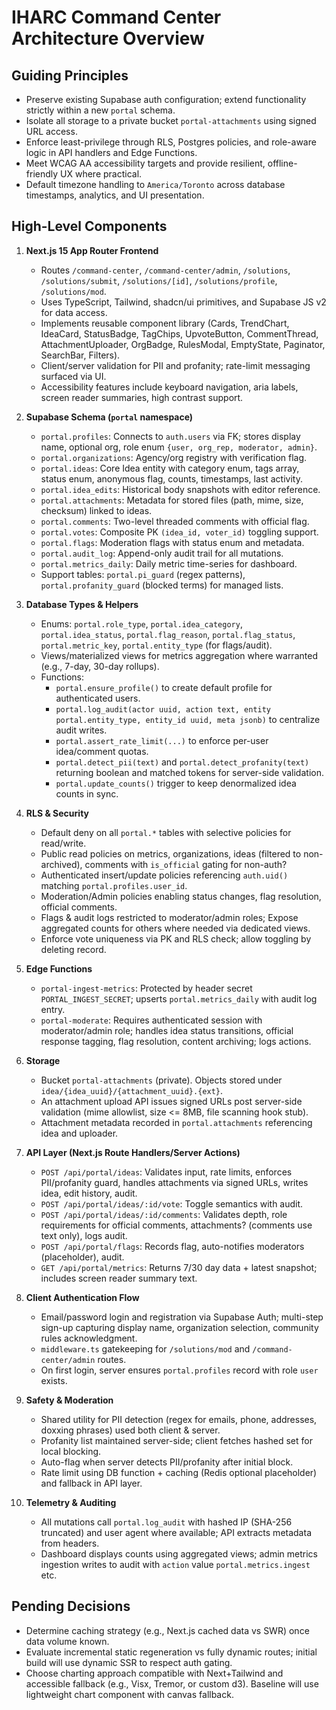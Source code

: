 # IHARC Command Center Architecture Overview

## Guiding Principles
- Preserve existing Supabase auth configuration; extend functionality strictly within a new `portal` schema.
- Isolate all storage to a private bucket `portal-attachments` using signed URL access.
- Enforce least-privilege through RLS, Postgres policies, and role-aware logic in API handlers and Edge Functions.
- Meet WCAG AA accessibility targets and provide resilient, offline-friendly UX where practical.
- Default timezone handling to `America/Toronto` across database timestamps, analytics, and UI presentation.

## High-Level Components
1. **Next.js 15 App Router Frontend**
   - Routes `/command-center`, `/command-center/admin`, `/solutions`, `/solutions/submit`, `/solutions/[id]`, `/solutions/profile`, `/solutions/mod`.
   - Uses TypeScript, Tailwind, shadcn/ui primitives, and Supabase JS v2 for data access.
   - Implements reusable component library (Cards, TrendChart, IdeaCard, StatusBadge, TagChips, UpvoteButton, CommentThread, AttachmentUploader, OrgBadge, RulesModal, EmptyState, Paginator, SearchBar, Filters).
   - Client/server validation for PII and profanity; rate-limit messaging surfaced via UI.
   - Accessibility features include keyboard navigation, aria labels, screen reader summaries, high contrast support.

2. **Supabase Schema (`portal` namespace)**
   - `portal.profiles`: Connects to `auth.users` via FK; stores display name, optional org, role enum `{user, org_rep, moderator, admin}`.
   - `portal.organizations`: Agency/org registry with verification flag.
   - `portal.ideas`: Core Idea entity with category enum, tags array, status enum, anonymous flag, counts, timestamps, last activity.
   - `portal.idea_edits`: Historical body snapshots with editor reference.
   - `portal.attachments`: Metadata for stored files (path, mime, size, checksum) linked to ideas.
   - `portal.comments`: Two-level threaded comments with official flag.
   - `portal.votes`: Composite PK `(idea_id, voter_id)` toggling support.
   - `portal.flags`: Moderation flags with status enum and metadata.
   - `portal.audit_log`: Append-only audit trail for all mutations.
   - `portal.metrics_daily`: Daily metric time-series for dashboard.
   - Support tables: `portal.pi_guard` (regex patterns), `portal.profanity_guard` (blocked terms) for managed lists.

3. **Database Types & Helpers**
   - Enums: `portal.role_type`, `portal.idea_category`, `portal.idea_status`, `portal.flag_reason`, `portal.flag_status`, `portal.metric_key`, `portal.entity_type` (for flags/audit).
   - Views/materialized views for metrics aggregation where warranted (e.g., 7-day, 30-day rollups).
   - Functions:
     - `portal.ensure_profile()` to create default profile for authenticated users.
     - `portal.log_audit(actor uuid, action text, entity portal.entity_type, entity_id uuid, meta jsonb)` to centralize audit writes.
     - `portal.assert_rate_limit(...)` to enforce per-user idea/comment quotas.
     - `portal.detect_pii(text)` and `portal.detect_profanity(text)` returning boolean and matched tokens for server-side validation.
     - `portal.update_counts()` trigger to keep denormalized idea counts in sync.

4. **RLS & Security**
   - Default deny on all `portal.*` tables with selective policies for read/write.
   - Public read policies on metrics, organizations, ideas (filtered to non-archived), comments with `is_official` gating for non-auth?
   - Authenticated insert/update policies referencing `auth.uid()` matching `portal.profiles.user_id`.
   - Moderation/Admin policies enabling status changes, flag resolution, official comments.
   - Flags & audit logs restricted to moderator/admin roles; Expose aggregated counts for others where needed via dedicated views.
   - Enforce vote uniqueness via PK and RLS check; allow toggling by deleting record.

5. **Edge Functions**
   - `portal-ingest-metrics`: Protected by header secret `PORTAL_INGEST_SECRET`; upserts `portal.metrics_daily` with audit log entry.
   - `portal-moderate`: Requires authenticated session with moderator/admin role; handles idea status transitions, official response tagging, flag resolution, content archiving; logs actions.

6. **Storage**
   - Bucket `portal-attachments` (private). Objects stored under `idea/{idea_uuid}/{attachment_uuid}.{ext}`.
   - An attachment upload API issues signed URLs post server-side validation (mime allowlist, size <= 8MB, file scanning hook stub).
   - Attachment metadata recorded in `portal.attachments` referencing idea and uploader.

7. **API Layer (Next.js Route Handlers/Server Actions)**
   - `POST /api/portal/ideas`: Validates input, rate limits, enforces PII/profanity guard, handles attachments via signed URLs, writes idea, edit history, audit.
   - `POST /api/portal/ideas/:id/vote`: Toggle semantics with audit.
   - `POST /api/portal/ideas/:id/comments`: Validates depth, role requirements for official comments, attachments? (comments use text only), logs audit.
   - `POST /api/portal/flags`: Records flag, auto-notifies moderators (placeholder), audit.
   - `GET /api/portal/metrics`: Returns 7/30 day data + latest snapshot; includes screen reader summary text.

8. **Client Authentication Flow**
   - Email/password login and registration via Supabase Auth; multi-step sign-up capturing display name, organization selection, community rules acknowledgment.
   - `middleware.ts` gatekeeping for `/solutions/mod` and `/command-center/admin` routes.
   - On first login, server ensures `portal.profiles` record with role `user` exists.

9. **Safety & Moderation**
   - Shared utility for PII detection (regex for emails, phone, addresses, doxxing phrases) used both client & server.
   - Profanity list maintained server-side; client fetches hashed set for local blocking.
   - Auto-flag when server detects PII/profanity after initial block.
   - Rate limit using DB function + caching (Redis optional placeholder) and fallback in API layer.

10. **Telemetry & Auditing**
    - All mutations call `portal.log_audit` with hashed IP (SHA-256 truncated) and user agent where available; API extracts metadata from headers.
    - Dashboard displays counts using aggregated views; admin metrics ingestion writes to audit with `action` value `portal.metrics.ingest` etc.

## Pending Decisions
- Determine caching strategy (e.g., Next.js cached data vs SWR) once data volume known.
- Evaluate incremental static regeneration vs fully dynamic routes; initial build will use dynamic SSR to respect auth gating.
- Choose charting approach compatible with Next+Tailwind and accessible fallback (e.g., Visx, Tremor, or custom d3). Baseline will use lightweight chart component with canvas fallback.

